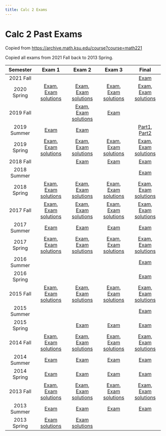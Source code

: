 ```yaml
---
title: Calc 2 Exams
---
```



# Calc 2 Past Exams

Copied from <https://archive.math.ksu.edu/course?course=math221>

Copied all exams from 2021 Fall back to 2013 Spring.

|Semester|Exam 1|Exam 2|Exam 3|Final|
|:---:|:---:|:---:|:---:|:---:|
| 2021 Fall |  |  |  | [Exam](./exams/2021-fall-final.pdf) | 
| 2020 Spring | [Exam](./exams/2020-spring-exam1.pdf), [Exam solutions](./exams/2020-spring-exam1-sol.pdf) | [Exam](./exams/2020-spring-exam2.pdf), [Exam solutions](./exams/2020-spring-exam2-sol.pdf) | [Exam](./exams/2020-spring-exam3.pdf), [Exam solutions](./exams/2020-spring-exam3-sol.pdf) | [Exam](./exams/2020-spring-final.pdf), [Exam solutions](./exams/2020-spring-final-sol.pdf) | 
| 2019 Fall |  | [Exam](./exams/2019-fall-exam2.pdf), [Exam solutions](./exams/2019-fall-exam2-sol.pdf) | [Exam](./exams/2019-fall-exam3.pdf) |  | 
| 2019 Summer | [Exam](./exams/2019-summer-exam1.pdf) | [Exam](./exams/2019-summer-exam2.pdf) |  | [Part1](./exams/2019-summer-final-part1.pdf), [Part2](./exams/2019-summer-final-part2.pdf) | 
| 2019 Spring | [Exam](./exams/2019-spring-exam1.pdf), [Exam solutions](./exams/2019-spring-exam1-sol.pdf) | [Exam](./exams/2019-spring-exam2.pdf), [Exam solutions](./exams/2019-spring-exam2-sol.pdf) | [Exam](./exams/2019-spring-exam3.pdf), [Exam solutions](./exams/2019-spring-exam3-sol.pdf) | [Exam](./exams/2019-spring-final.pdf), [Exam solutions](./exams/2019-spring-final-sol.pdf) | 
| 2018 Fall |  | [Exam](./exams/2018-fall-exam2.pdf) | [Exam](./exams/2018-fall-exam3.pdf) | [Exam](./exams/2018-fall-final.pdf) | 
| 2018 Summer |  |  |  | [Exam](./exams/2018-summer-final.pdf) | 
| 2018 Spring | [Exam](./exams/2018-spring-exam1.pdf), [Exam solutions](./exams/2018-spring-exam1-sol.pdf) | [Exam](./exams/2018-spring-exam2.pdf), [Exam solutions](./exams/2018-spring-exam2-sol.pdf) | [Exam](./exams/2018-spring-exam3.pdf), [Exam solutions](./exams/2018-spring-exam3-sol.pdf) | [Exam](./exams/2018-spring-final.pdf), [Exam solutions](./exams/2018-spring-final-sol.pdf) | 
| 2017 Fall | [Exam](./exams/2017-fall-exam1.pdf), [Exam solutions](./exams/2017-fall-exam1-sol.pdf) | [Exam](./exams/2017-fall-exam2.pdf), [Exam solutions](./exams/2017-fall-exam2-sol.pdf) | [Exam](./exams/2017-fall-exam3.pdf), [Exam solutions](./exams/2017-fall-exam3-sol.pdf) | [Exam](./exams/2017-fall-final.pdf), [Exam solutions](./exams/2017-fall-final-sol.pdf) | 
| 2017 Summer | [Exam](./exams/2017-summer-exam1.pdf) | [Exam](./exams/2017-summer-exam2.pdf) | [Exam](./exams/2017-summer-exam3.pdf) | [Exam](./exams/2017-summer-final.pdf) | 
| 2017 Spring | [Exam](./exams/2017-spring-exam1.pdf), [Exam solutions](./exams/2017-spring-exam1-sol.pdf) | [Exam](./exams/2017-spring-exam2.pdf), [Exam solutions](./exams/2017-spring-exam2-sol.pdf) | [Exam](./exams/2017-spring-exam3.pdf), [Exam solutions](./exams/2017-spring-exam3-sol.pdf) | [Exam](./exams/2017-spring-final.pdf), [Exam solutions](./exams/2017-spring-final-sol.pdf) | 
| 2016 Summer |  |  |  | [Exam](./exams/2016-summer-final.pdf) | 
| 2016 Spring |  |  |  | [Exam](./exams/2016-spring-final.pdf) | 
| 2015 Fall | [Exam](./exams/2015-fall-exam1.pdf), [Exam solutions](./exams/2015-fall-exam1-sol.pdf) | [Exam](./exams/2015-fall-exam2.pdf), [Exam solutions](./exams/2015-fall-exam2-sol.pdf) | [Exam](./exams/2015-fall-exam3.pdf), [Exam solutions](./exams/2015-fall-exam3-sol.pdf) | [Exam](./exams/2015-fall-final.pdf), [Exam solutions](./exams/2015-fall-final-sol.pdf) | 
| 2015 Summer |  |  |  | [Exam](./exams/2015-summer-final.pdf) | 
| 2015 Spring |  | [Exam](./exams/2015-spring-exam2.pdf) | [Exam](./exams/2015-spring-exam3.pdf) | [Exam](./exams/2015-spring-final.pdf) | 
| 2014 Fall | [Exam](./exams/2014-fall-exam1.pdf), [Exam solutions](./exams/2014-fall-exam1-sol.pdf) | [Exam](./exams/2014-fall-exam2.pdf), [Exam solutions](./exams/2014-fall-exam2-sol.pdf) | [Exam](./exams/2014-fall-exam3.pdf), [Exam solutions](./exams/2014-fall-exam3-sol.pdf) | [Exam](./exams/2014-fall-final.pdf), [Exam solutions](./exams/2014-fall-final-sol.pdf) | 
| 2014 Summer | [Exam](./exams/2014-summer-exam1.pdf) | [Exam](./exams/2014-summer-exam2.pdf) | [Exam](./exams/2014-summer-exam3.pdf) | [Exam](./exams/2014-summer-final.pdf) | 
| 2014 Spring | [Exam](./exams/2014-spring-exam1.pdf) | [Exam](./exams/2014-spring-exam2.pdf) | [Exam](./exams/2014-spring-exam3.pdf) | [Exam](./exams/2014-spring-final.pdf) | 
| 2013 Fall | [Exam](./exams/2013-fall-exam1.pdf), [Exam solutions](./exams/2013-fall-exam1-sol.pdf) | [Exam](./exams/2013-fall-exam2.pdf), [Exam solutions](./exams/2013-fall-exam2-sol.pdf) | [Exam](./exams/2013-fall-exam3.pdf), [Exam solutions](./exams/2013-fall-exam3-sol.pdf) | [Exam](./exams/2013-fall-final.pdf), [Exam solutions](./exams/2013-fall-final-sol.pdf) | 
| 2013 Summer | [Exam](./exams/2013-summer-exam1.pdf) | [Exam](./exams/2013-summer-exam2.pdf) | [Exam](./exams/2013-summer-exam3.pdf) | [Exam](./exams/2013-summer-final.pdf) | 
| 2013 Spring | [Exam solutions](./exams/2013-spring-exam1-sol.pdf) | [Exam solutions](./exams/2013-spring-exam2-sol.pdf) |  |  | 

